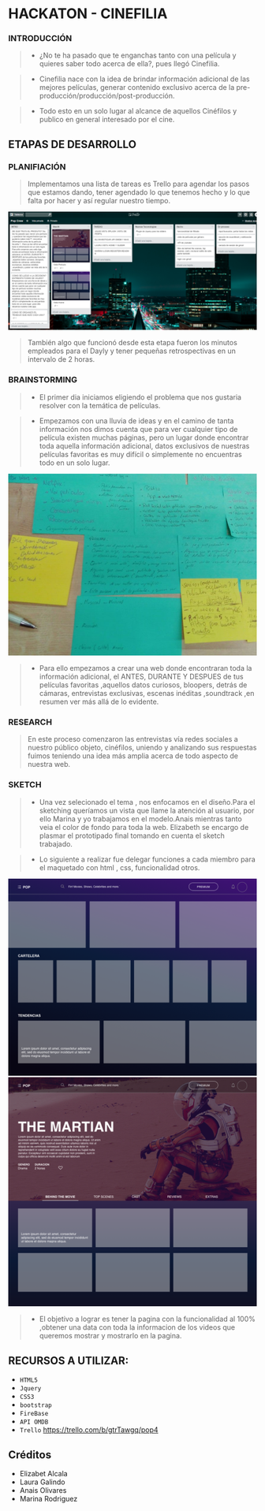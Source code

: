 # HACKATON - CINEFILIA

### INTRODUCCIÓN
>* ¿No te ha pasado que te enganchas tanto con una película y quieres saber todo acerca de ella?, pues llegó Cinefilia.


> * Cinefilia nace con la idea de brindar información adicional de las mejores películas, generar contenido exclusivo acerca de la pre-producción/producción/post-producción.


>* Todo esto en un solo lugar al alcance de  aquellos Cinéfilos y publico en general interesado por el cine.
## ETAPAS DE DESARROLLO
### PLANIFIACIÓN
>Implementamos una lista de tareas es Trello para agendar los pasos que estamos dando, tener agendado lo que tenemos hecho y lo que falta por hacer y así regular nuestro tiempo.

![home](assets/images/Trello.png)
> También algo que funcionó desde esta etapa fueron los minutos empleados para el Dayly y tener pequeñas retrospectivas en un intervalo de 2 horas.

### BRAINSTORMING

>*	El primer dia iniciamos eligiendo el problema que nos gustaria resolver con la temática de películas.


>* Empezamos con una lluvia de ideas y en el camino de tanta información nos dimos cuenta que para ver cualquier tipo de película existen  muchas páginas, pero un lugar donde encontrar toda aquella información adicional,  datos exclusivos de nuestras películas favoritas es muy difícil o simplemente no encuentras todo en un solo lugar.

![home](assets/images/tex.jpg)

>* Para ello empezamos a crear una web donde encontraran toda la información adicional, el ANTES, DURANTE Y DESPUES de tus películas favoritas ,aquellos datos curiosos, bloopers, detrás de cámaras, entrevistas exclusivas, escenas inéditas ,soundtrack ,en resumen ver más allá de lo evidente.

### RESEARCH
>En este proceso comenzaron las entrevistas vía redes sociales a nuestro público objeto, cinéfilos, uniendo y analizando sus respuestas fuimos teniendo una idea más amplia acerca de todo aspecto de nuestra web.

### SKETCH
>* Una vez selecionado el tema , nos enfocamos en el diseño.Para el sketching queríamos un vista que llame la atención al usuario, por ello Marina y yo trabajamos en el modelo.Anais mientras tanto veia el color de fondo para toda la web. Elizabeth se encargo de plasmar el prototipado final tomando en cuenta el sketch trabajado.


>*  Lo siguiente a realizar fue delegar funciones a cada miembro para el maquetado con html , css, funcionalidad otros.

![home](assets/images/vista_home.png)
![pelicula](assets/images/vista_pelicula.png)

>*  El objetivo a lograr es tener la pagina con la funcionalidad al 100% ,obtener una data con toda la informacion de los videos que queremos mostrar y mostrarlo en la pagina.





## RECURSOS A UTILIZAR:

- `HTML5`
- `Jquery`
- `CSS3`
- `bootstrap`
- `FireBase`
- `API OMDB`
- `Trello` https://trello.com/b/gtrTawgq/pop4

##  Créditos
* Elizabet Alcala
* Laura Galindo
* Anais Olivares
* Marina Rodriguez
